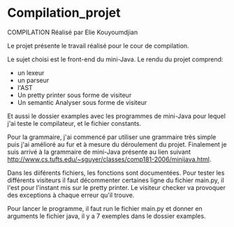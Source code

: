 # Compilation_projet
COMPILATION
Réalisé par Elie Kouyoumdjian


Le projet présente le travail réalisé pour le cour de compilation.

Le sujet choisi est le front-end du mini-Java. Le  rendu du projet comprend: 

- un lexeur
-   un parseur
-   l'AST
-   Un pretty printer sous forme de visiteur
-   Un semantic Analyser sous forme de visiteur


Et aussi le dossier examples avec les programmes de mini-Java pour lequel j'ai teste le compilateur,
et le fichier constants.

Pour la grammaire, j'ai commencé par utiliser une grammaire très simple puis j'ai amélioré au fur et à mesure du déroulement du projet. Finalement je suis arrivé à la grammaire de mini-Java présente au lien suivant http://www.cs.tufts.edu/~sguyer/classes/comp181-2006/minijava.html.


Dans les diiférents fichiers, les fonctions sont documentées. Pour tester les différents visiteurs il faut décommenter certaines ligne du fichier main.py, il l'est pour l'instant mis sur le pretty printer.
Le visiteur checker va provoquer des exceptions à chaque erreur qu'il trouve.

Pour lancer le programme, il faut run le fichier main.py et donner en arguments le fichier java, il y a 7 exemples dans le dossier examples.

